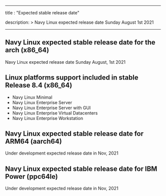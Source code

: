 
---
title : "Expected stable release date"

description: >
    Navy Linux expected release date Sunday August 1st 2021

---
## Navy Linux expected stable release date for the arch (x86_64)
Navy Linux expected release date Sunday August, 1st 2021

## Linux platforms support included in stable Release 8.4 (x86_64)

- Navy Linux Minimal
- Navy Linux Enterprise Server
- Navy Linux Enterprise Server with GUI
- Navy Linux Enterprise Virtual Datacenters
- Navy Linux Enterprise Workstation

## Navy Linux expected stable release date for ARM64 (aarch64)

Under development expected release date in Nov, 2021


## Navy Linux expected stable release date for IBM Power (ppc64le)

Under development expected release date in Nov, 2021
